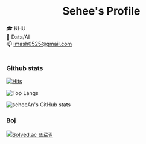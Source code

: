 # <center>Sehee's Profile</center>
🎓 KHU  
🌱 Data/AI  
📫 imash0525@gmail.com  
<br>


### Github stats
[![Hits](https://hits.seeyoufarm.com/api/count/incr/badge.svg?url=https%3A%2F%2Fgithub.com%2FseheeAn&count_bg=%23B94DF5&title_bg=%23000000&icon=&icon_color=%23E7E7E7&title=hits&edge_flat=false)](https://hits.seeyoufarm.com)

![Top Langs](https://github-readme-stats.vercel.app/api/top-langs/?username=seheeAn&layout=compact&theme=cobalt)


![seheeAn's GitHub stats](https://github-readme-stats.vercel.app/api?username=seheeAn&show_icons=true&theme=cobalt)


### Boj
[![Solved.ac
프로필](http://mazassumnida.wtf/api/v2/generate_badge?boj=imash0728)](https://solved.ac/imash0728)

